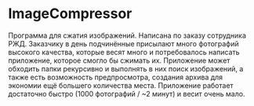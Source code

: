 # ImageCompressor
Программа для сжатия изображений. Написана по заказу сотрудника РЖД.
Заказчику в день подчинённые присылают много фотографий высокого качества, которые весят много и потребовалось написать приложение, которое смогло бы сжимать их. Приложение может обходить папки рекурсивно и выполнять в них поиск изображений, а также есть возможность предпросмотра, создания архива для экономии ещё большего количества места. 
Приложение работает достаточно быстро (1000 фотографий / ~2 минут) и весит очень мало. 
